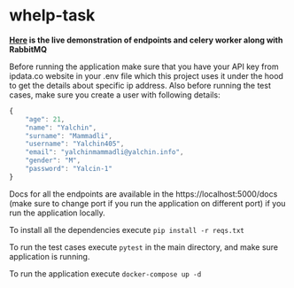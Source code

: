 # whelp-task

**[Here](https://user-images.githubusercontent.com/54992849/140647396-150aea1c-eed4-42cf-bda6-c178517423fb.mp4) is the live demonstration of endpoints and celery worker along with RabbitMQ**

Before running the application make sure that you have your API key from ipdata.co website in your .env file which this project uses it under the hood to get the details about specific ip address.
Also before running the test cases, make sure you create a user with following details:

```js
{
    "age": 21,
    "name": "Yalchin",
    "surname": "Mammadli",
    "username": "Yalchin405",
    "email": "yalchinmammadli@yalchin.info",
    "gender": "M",
    "password": "Yalcin-1"
}
```

Docs for all the endpoints are available in the https://localhost:5000/docs (make sure to change port if you run the application on different port) if you run the application locally.

To install all the dependencies execute `pip install -r reqs.txt`

To run the test cases execute `pytest` in the main directory, and make sure application is running.

To run the application execute `docker-compose up -d`
